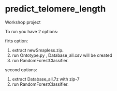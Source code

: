 # predict_telomere_length
Workshop project

To run you have 2 options:

firts option:
1. extract newSmapless.zip.
2. run Ontotype.py , Database_all.csv will be created 
3. run RandomForestClassifier.

second options:
1. extract Database_all.7z with zip-7
2. run RandomForestClassifier.
